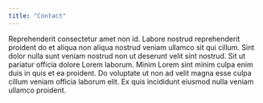 ```yaml
---
title: "Contact"
---
```


Reprehenderit consectetur amet non id. Labore nostrud reprehenderit proident do et aliqua non aliqua nostrud veniam ullamco sit qui cillum. Sint dolor nulla sunt veniam nostrud non ut deserunt velit sint nostrud. Sit ut pariatur officia dolore Lorem laborum. Minim Lorem sint minim culpa enim duis in quis et ea proident. Do voluptate ut non ad velit magna esse culpa cillum veniam officia laborum elit. Ex quis incididunt eiusmod nulla veniam ullamco proident.
